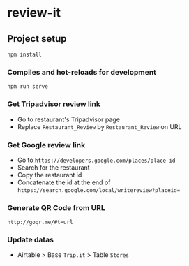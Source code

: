 # review-it

## Project setup
```
npm install
```

### Compiles and hot-reloads for development
```
npm run serve
```

### Get Tripadvisor review link

- Go to restaurant's Tripadvisor page
- Replace `Restaurant_Review` by `Restaurant_Review` on URL

### Get Google review link

- Go to `https://developers.google.com/places/place-id`
- Search for the restaurant
- Copy the restaurant id
- Concatenate the id at the end of `https://search.google.com/local/writereview?placeid=`

### Generate QR Code from URL

```
http://goqr.me/#t=url
```

### Update datas

- Airtable > Base `Trip.it` > Table `Stores`